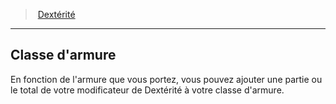 ﻿---
!GenericItem
Name: Classe d'armure
Id: abilities_dexterity_hd.md#classe-darmure
ParentLink: abilities_dexterity_hd.md#dextérité
ParentName: Dextérité
NameLevel: 2
Attributes: {}
AttributesDictionary: >+
  {}

---
> [Dextérité](hd_abilities_dexterity.md)

---

## Classe d'armure

En fonction de l'armure que vous portez, vous pouvez ajouter une partie ou le total de votre modificateur de Dextérité à votre classe d'armure.

